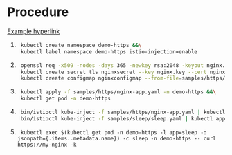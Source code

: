 

# Procedure
[Example hyperlink](https://istio.io/docs/tasks/security/https-overlay/)
1. ```bash
    kubectl create namespace demo-https &&\
    kubectl label namespace demo-https istio-injection=enable
2. ```bash
    openssl req -x509 -nodes -days 365 -newkey rsa:2048 -keyout nginx.key -out nginx.crt -subj "CN=my-nginx/O=my-nginx" &&\
    kubectl create secret tls nginxsecret --key nginx.key --cert nginx.crt -n demo-https &&\
    kubectl create configmap nginxconfigmap --from-file=samples/https/default.conf -n demo-https
3. ```bash
    kubectl apply -f samples/https/nginx-app.yaml -n demo-https &&\
    kubectl get pod -n demo-https
4. ```bash
    bin/istioctl kube-inject -f samples/https/nginx-app.yaml | kubectl apply -n demo-https -f - &&\
    bin/istioctl kube-inject -f samples/sleep/sleep.yaml | kubectl apply -n demo-https -f -
5. ```
    kubectl exec $(kubectl get pod -n demo-https -l app=sleep -o jsonpath={.items..metadata.name}) -c sleep -n demo-https -- curl https://my-nginx -k